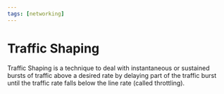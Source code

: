 ```yaml
---
tags: [networking]
---
```


# Traffic Shaping

Traffic Shaping is a technique to deal with instantaneous or sustained bursts of
traffic above a desired rate by delaying part of the traffic burst until the
traffic rate falls below the line rate (called throttling).

